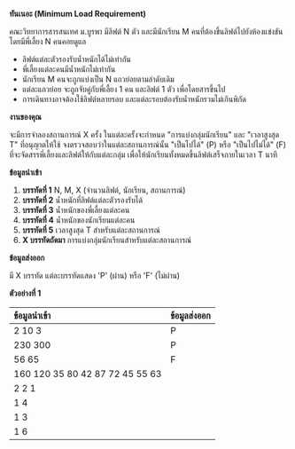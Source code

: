 **ทันเนอะ (Minimum Load Requirement)**

คณะวิทยาการสารสนเทศ ม.บูรพา มีลิฟต์ N ตัว และมีนักเรียน M คนที่ต้องขึ้นลิฟต์ไปยังห้องแข่งขัน โดยมีพี่เลี้ยง N คนคอยดูแล
* ลิฟต์แต่ละตัวรองรับน้ำหนักได้ไม่เท่ากัน
* พี่เลี้ยงแต่ละคนมีน้ำหนักไม่เท่ากัน
* นักเรียน M คนจะถูกแบ่งเป็น N แถวย่อยตามลำดับเดิม
* แต่ละแถวย่อย จะถูกจับคู่กับพี่เลี้ยง 1 คน และลิฟต์ 1 ตัว เพื่อโดยสารขึ้นไป
* การเดินทางอาจต้องใช้ลิฟต์หลายรอบ และแต่ละรอบต้องรับน้ำหนักรวมไม่เกินพิกัด

**งานของคุณ**

จะมีการจำลองสถานการณ์ X ครั้ง ในแต่ละครั้งจะกำหนด "การแบ่งกลุ่มนักเรียน" และ "เวลาสูงสุด T" ที่อนุญาตให้ใช้ จงตรวจสอบว่าในแต่ละสถานการณ์นั้น "เป็นไปได้" (P) หรือ "เป็นไปไม่ได้" (F) ที่จะจัดสรรพี่เลี้ยงและลิฟต์ให้กับแต่ละกลุ่ม เพื่อให้นักเรียนทั้งหมดขึ้นลิฟต์เสร็จภายในเวลา T นาที

**ข้อมูลนำเข้า**

1.  **บรรทัดที่ 1** N, M, X (จำนวนลิฟต์, นักเรียน, สถานการณ์)
2.  **บรรทัดที่ 2** น้ำหนักที่ลิฟต์แต่ละตัวรองรับได้
3.  **บรรทัดที่ 3** น้ำหนักของพี่เลี้ยงแต่ละคน
4.  **บรรทัดที่ 4** น้ำหนักของนักเรียนแต่ละคน
5.  **บรรทัดที่ 5** เวลาสูงสุด T สำหรับแต่ละสถานการณ์
6.  **X บรรทัดถัดมา** การแบ่งกลุ่มนักเรียนสำหรับแต่ละสถานการณ์

**ข้อมูลส่งออก**

มี X บรรทัด แต่ละบรรทัดแสดง 'P' (ผ่าน) หรือ 'F' (ไม่ผ่าน)

**ตัวอย่างที่ 1**

| ข้อมูลนำเข้า | ข้อมูลส่งออก |
| :--- | :--- |
| 2 10 3 | P |
| 230 300 | P |
| 56 65 | F |
| 160 120 35 80 42 87 72 45 55 63 | |
| 2 2 1 | |
| 1 4 | |
| 1 3 | |
| 1 6 | |